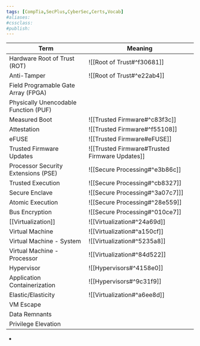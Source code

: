 ```yaml
---
tags: [CompTia,SecPlus,CyberSec,Certs,Vocab]
#aliases:
#cssclass:
#publish:
---
```

| Term                                  | Meaning                                        |
| ------------------------------------- | ---------------------------------------------- |
| Hardware Root of Trust (ROT)          | ![[Root of Trust#^f30681]]                     |
| Anti-Tamper                           | ![[Root of Trust#^e22ab4]]                     |
| Field Programable Gate Array (FPGA)   |                                                |
| Physically Unencodable Function (PUF) |                                                |
| Measured Boot                         | ![[Trusted Firmware#^c83f3c]]                  |
| Attestation                           | ![[Trusted Firmware#^f55108]]                  |
| eFUSE                                 | ![[Trusted Firmware#eFUSE]]                    |
| Trusted Firmware Updates              | ![[Trusted Firmware#Trusted Firmware Updates]] |
| Processor Security Extensions (PSE)   | ![[Secure Processing#^e3b86c]]                 |
| Trusted Execution                     | ![[Secure Processing#^cb8327]]                 |
| Secure Enclave                        | ![[Secure Processing#^3a07c7]]]                |
| Atomic Execution                      | ![[Secure Processing#^28e559]]                 |
| Bus Encryption                        | ![[Secure Processing#^010ce7]]                 |
| [[Virtualization]]                    | ![[Virtualization#^24a69d]]                    |
| Virtual Machine                       | ![[Virtualization#^a150cf]]                    |
| Virtual Machine - System              | ![[Virtualization#^5235a8]]                    |
| Virtual Machine - Processor           | ![[Virtualization#^84d522]]                    |
| Hypervisor                            | ![[Hypervisors#^4158e0]]                       |
| Application Containerization          | ![[Hypervisors#^9c31f9]]                       |
| Elastic/Elasticity                    | ![[Virtualization#^a6ee8d]]                    |
| VM Escape                             |                                                |
| Data Remnants                         |                                                |
| Privilege Elevation                   |                                                |

-